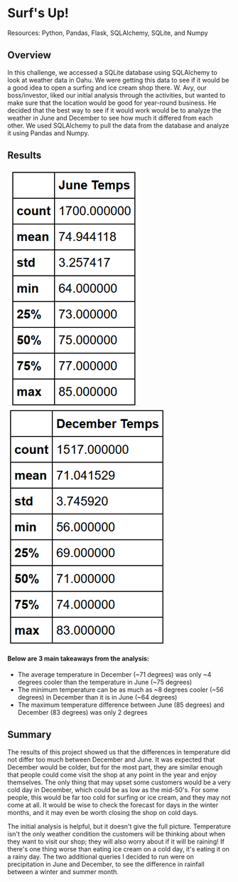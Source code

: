 # Surf's Up!
Resources: Python, Pandas, Flask, SQLAlchemy, SQLite, and Numpy
## Overview
In this challenge, we accessed a SQLite database using SQLAlchemy to look at weather data in Oahu. We were getting this data to see if it would be a good idea to open a surfing and ice cream shop there. W. Avy, our boss/investor, liked our initial analysis through the activities, but wanted to make sure that the location would be good for year-round business. He decided that the best way to see if it would work would be to analyze the weather in June and December to see how much it differed from each other. We used SQLAlchemy to pull the data from the database and analyze it using Pandas and Numpy.
## Results
![](https://github.com/mabuckjr/surfs_up/blob/main/Resources/June_Temps.PNG) ![](https://github.com/mabuckjr/surfs_up/blob/main/Resources/December_Temps.PNG)
#### Below are 3 main takeaways from the analysis:
- The average temperature in December (~71 degrees) was only ~4 degrees cooler than the temperature in June (~75 degrees)
- The minimum temperature can be as much as ~8 degrees cooler (~56 degrees) in December than it is in June (~64 degrees)
- The maximum temperature difference between June (85 degrees) and December (83 degrees) was only 2 degrees
## Summary
The results of this project showed us that the differences in temperature did not differ too much between December and June. It was expected that December would be colder, but for the most part, they are similar enough that people could come visit the shop at any point in the year and enjoy themselves. The only thing that may upset some customers would be a very cold day in December, which could be as low as the mid-50's. For some people, this would be far too cold for surfing or ice cream, and they may not come at all. It would be wise to check the forecast for days in the winter months, and it may even be worth closing the shop on cold days.

The initial analysis is helpful, but it doesn't give the full picture. Temperature isn't the only weather condition the customers will be thinking about when they want to visit our shop; they will also worry about if it will be raining! If there's one thing worse than eating ice cream on a cold day, it's eating it on a rainy day. The two additional queries I decided to run were on precipitation in June and December, to see the difference in rainfall between a winter and summer month.
